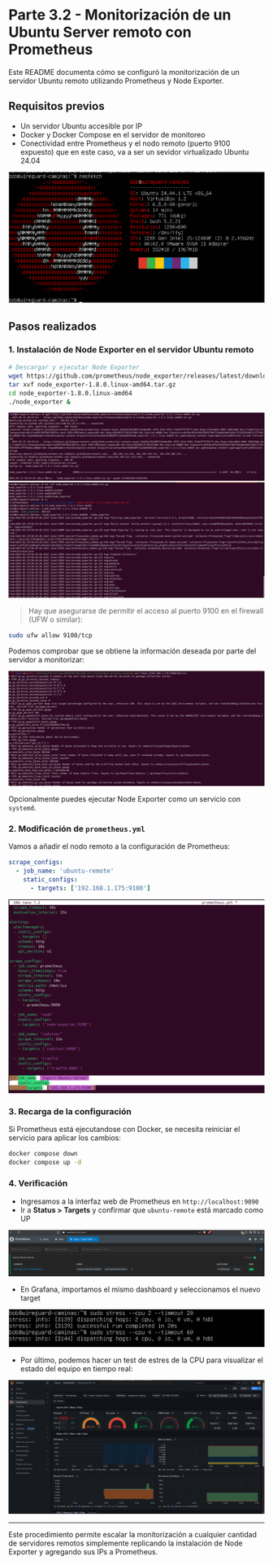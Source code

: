 # Parte 3.2 - Monitorización de un Ubuntu Server remoto con Prometheus

Este README documenta cómo se configuró la monitorización de un servidor Ubuntu remoto utilizando Prometheus y Node Exporter.

## Requisitos previos

- Un servidor Ubuntu accesible por IP
- Docker y Docker Compose en el servidor de monitoreo
- Conectividad entre Prometheus y el nodo remoto (puerto 9100 expuesto) que en este caso, va a ser un sevidor virtualizado Ubuntu 24.04

![img](./images/0-0.png)

## Pasos realizados

### 1. Instalación de Node Exporter en el servidor Ubuntu remoto

```bash
# Descargar y ejecutar Node Exporter
wget https://github.com/prometheus/node_exporter/releases/latest/download/node_exporter-1.8.0.linux-amd64.tar.gz
tar xvf node_exporter-1.8.0.linux-amd64.tar.gz
cd node_exporter-1.8.0.linux-amd64
./node_exporter &
```

![img](./images/0.png)
![img](./images/1.png)


> Hay que asegurarse de permitir el acceso al puerto 9100 en el firewall (UFW o similar):

```bash
sudo ufw allow 9100/tcp
```

Podemos comprobar que se obtiene la información deseada por parte del servidor a monitorizar:

![img](./images/2.png)

Opcionalmente puedes ejecutar Node Exporter como un servicio con `systemd`.

### 2. Modificación de `prometheus.yml`

Vamos a añadir el nodo remoto a la configuración de Prometheus:

```yaml
scrape_configs:
  - job_name: 'ubuntu-remote'
    static_configs:
      - targets: ['192.168.1.175:9100']
```

![img](./images/3.png)

### 3. Recarga de la configuración

Si Prometheus está ejecutandose con Docker, se necesita reiniciar el servicio para aplicar los cambios:

```bash
docker compose down
docker compose up -d
```

### 4. Verificación

- Ingresamos a la interfaz web de Prometheus en `http://localhost:9090`
- Ir a **Status > Targets** y confirmar que `ubuntu-remote` está marcado como UP

![img](./images/4.png)

- En Grafana, importamos el mismo dashboard y seleccionamos el nuevo target

![img](./images/5.png)

- Por último, podemos hacer un test de estres de la CPU para visualizar el estado del equipo en tiempo real:

![img](./images/6.png)

---

Este procedimiento permite escalar la monitorización a cualquier cantidad de servidores remotos simplemente replicando la instalación de Node Exporter y agregando sus IPs a Prometheus.
